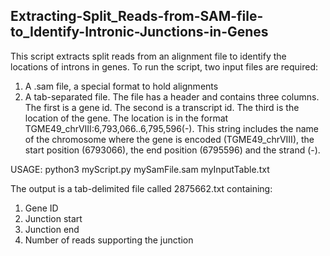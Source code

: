 Extracting-Split_Reads-from-SAM-file-to_Identify-Intronic-Junctions-in-Genes
---
This script extracts split reads from an alignment file to identify the locations of introns in genes. To run the script, two input files are required:
1. A .sam file, a special format to hold alignments
2. A tab-separated file. The file has a header and contains three columns. The first is a gene id. The second is a transcript id. The third is the location of the gene. The location is in the
   format TGME49_chrVIII:6,793,066..6,795,596(-). This string includes the name of the chromosome where the gene is encoded (TGME49_chrVIII), the start position (6793066), the end position
   (6795596) and the strand (-).

USAGE:
python3 myScript.py mySamFile.sam myInputTable.txt

The output is a tab-delimited file called 2875662.txt containing:
1. Gene ID
2. Junction start
3. Junction end
4. Number of reads supporting the junction
